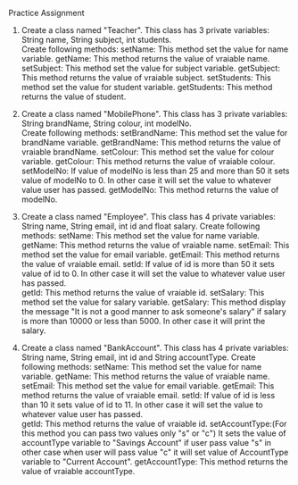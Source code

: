 Practice Assignment 
1. Create a class named "Teacher". This class has 3 private variables: String name, String subject, int students.  
Create following methods:
setName: This method set the value for name variable.
getName: This method returns the value of vraiable name.
setSubject: This method set the value for subject variable.
getSubject: This method returns the value of vraiable subject.
setStudents: This method set the value for student variable.
getStudents: This method returns the value of student.

2. Create a class named "MobilePhone". This class has 3 private variables: String brandName, String colour, int modelNo.  
Create following methods:
setBrandName: This method set the value for brandName variable.
getBrandName: This method returns the value of vraiable brandName.
setColour: This method set the value for colour variable.
getColour: This method returns the value of vraiable colour.
setModelNo: If value of modelNo is less than 25 and more than 50 it sets value of modelNo to 0. In other case it will set the value to whatever value user has passed.
getModelNo: This method returns the value of modelNo.

3. Create a class named "Employee". This class has 4 private variables: String name, String email, int id and float salary. 
Create following methods:
setName: This method set the value for name variable.
getName: This method returns the value of vraiable name.
setEmail: This method set the value for email variable.
getEmail: This method returns the value of vraiable email.
setId: If value of id is more than 50 it sets value of id to 0. In other case it will set the value to whatever value user has passed.  
getId: This method returns the value of vraiable id.
setSalary: This method set the value for salary variable.
getSalary: This method display the message "It is not a good manner to ask someone's salary" if salary is more than 10000 or less than 5000.
In other case it will print the salary. 


4. Create a class named "BankAccount". This class has 4 private variables: String name, String email, int id and String accountType. 
Create following methods:
setName: This method set the value for name variable.
getName: This method returns the value of vraiable name.
setEmail: This method set the value for email variable.
getEmail: This method returns the value of vraiable email.
setId: If value of id is less than 10 it sets value of id to 11. In other case it will set the value to whatever value user has passed.  
getId: This method returns the value of vraiable id.
setAccountType:(For this method you can pass two values only "s" or "c") It sets the value of accountType variable to "Savings Account" if user pass value "s" in other case when 
user will pass value "c" it will set value of AccountType variable to "Current Account".
getAccountType: This method returns the value of vraiable accountType.
  